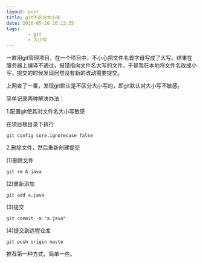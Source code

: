 ```yaml
---
layout: post
title: git不区分大小写
date: 2016-05-26 16:13:35
tags: 
		- git
		- 大小写
---
```

一直用git管理项目，在一个项目中，不小心把文件名首字母写成了大写。结果在服务器上编译不通过，报错指向文件名大写的文件，于是我在本地将文件名改成小写，提交的时候发现居然没有新的改动需要提交。

<!-- more -->

上网查了一番，发现git默认是不区分大小写的，即git默认对大小写不敏感。

简单记录两种解决办法：

1.配置git使其对文件名大小写敏感

在项目根目录下执行

```shell
git config core.ignorecase false
```

2.删除文件，然后重新创建提交

(1)删除文件

```shell
git rm A.java
```

(2)重新添加

```shell
git add a.java
```

(3)提交

```shell
git commit -m "a.java"
```

(4)提交到远程仓库

```shell
git push origin maste
```

推荐第一种方式，简单一些。